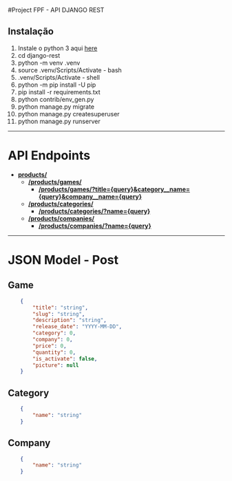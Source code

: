 #Project FPF - API DJANGO REST

## Instalação

1. Instale o python 3 aqui <a href="https://www.python.org/" target="_blank">here</a> 
1. cd django-rest
1. python -m venv .venv
1. source .venv/Scripts/Activate - bash
1. .venv/Scripts/Activate - shell
1. python -m pip install -U pip
1. pip install -r requirements.txt
1. python contrib/env_gen.py
1. python manage.py migrate
1. python manage.py createsuperuser
1. python manage.py runserver

---

# API Endpoints
* [**products/**](#products)		
    * [**/products/games/**](#games)
        * [**/products/games/?title={query}&category__name={query}&company__name={query}**](#gamesearchquery)
    * [**/products/categories/**](#category)
        * [**/products/categories/?name={query}**](#categorysearch)
    * [**/products/companies/**](#company) 
        * [**/products/companies/?name={query}**](#companysearch)
    
---

# JSON Model - Post

## Game
```JSON
    {
        "title": "string",
        "slug": "string",
        "description": "string",
        "release_date": "YYYY-MM-DD",
        "category": 0,
        "company": 0,
        "price": 0,
        "quantity": 0,
        "is_activate": false,
        "picture": null
    }
```
## Category
```JSON
    {
        "name": "string"
    }
```

## Company
```JSON
    {
        "name": "string"
    }
```
    